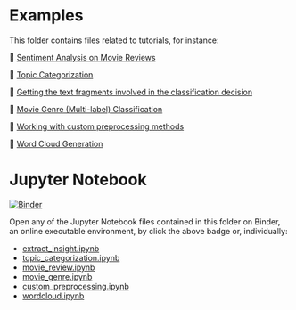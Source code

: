 # Examples

This folder contains files related to tutorials, for instance:

:page_facing_up: [Sentiment Analysis on Movie Reviews](https://pyss3.readthedocs.io/en/latest/tutorials/movie-review.html)

:page_facing_up: [Topic Categorization](https://pyss3.readthedocs.io/en/latest/tutorials/topic-categorization.html)

:page_facing_up: [Getting the text fragments involved in the classification decision](https://pyss3.readthedocs.io/en/latest/tutorials/extract-insight.html)

:page_facing_up: [Movie Genre (Multi-label) Classification](https://pyss3.readthedocs.io/en/latest/tutorials/movie-genres.html)

:page_facing_up: [Working with custom preprocessing methods](https://pyss3.readthedocs.io/en/latest/tutorials/custom-preprocessing.html)

:page_facing_up: [Word Cloud Generation](https://pyss3.readthedocs.io/en/latest/tutorials/wordcloud.html)


# Jupyter Notebook

[![Binder](https://mybinder.org/badge_logo.svg)](https://mybinder.org/v2/gh/sergioburdisso/pyss3/master?filepath=examples)

Open any of the Jupyter Notebook files contained in this folder on Binder, an online executable environment, by click the above badge or, individually:
* [extract_insight.ipynb](https://mybinder.org/v2/gh/sergioburdisso/pyss3/master?filepath=examples/extract_insight.ipynb)
* [topic_categorization.ipynb](https://mybinder.org/v2/gh/sergioburdisso/pyss3/master?filepath=examples/topic_categorization.ipynb)
* [movie_review.ipynb](https://mybinder.org/v2/gh/sergioburdisso/pyss3/master?filepath=examples/movie_review.ipynb)
* [movie_genre.ipynb](https://mybinder.org/v2/gh/sergioburdisso/pyss3/master?filepath=examples/movie_genres.ipynb)
* [custom_preprocessing.ipynb](https://mybinder.org/v2/gh/sergioburdisso/pyss3/master?filepath=examples/custom_preprocessing.ipynb)
* [wordcloud.ipynb](https://mybinder.org/v2/gh/sergioburdisso/pyss3/master?filepath=examples/wordcloud.ipynb)
